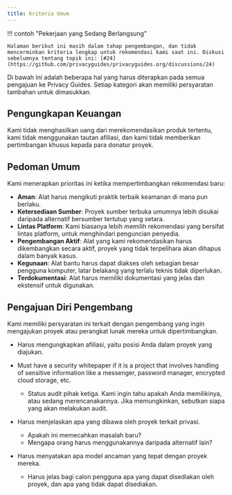 ```yaml
---
title: Kriteria Umum
---
```


!!! contoh "Pekerjaan yang Sedang Berlangsung"

    Halaman berikut ini masih dalam tahap pengembangan, dan tidak mencerminkan kriteria lengkap untuk rekomendasi kami saat ini. Diskusi sebelumnya tentang topik ini: [#24] (https://github.com/privacyguides/privacyguides.org/discussions/24)

Di bawah ini adalah beberapa hal yang harus diterapkan pada semua pengajuan ke Privacy Guides. Setiap kategori akan memiliki persyaratan tambahan untuk dimasukkan.

## Pengungkapan Keuangan

Kami tidak menghasilkan uang dari merekomendasikan produk tertentu, kami tidak menggunakan tautan afiliasi, dan kami tidak memberikan pertimbangan khusus kepada para donatur proyek.

## Pedoman Umum

Kami menerapkan prioritas ini ketika mempertimbangkan rekomendasi baru:

- **Aman**: Alat harus mengikuti praktik terbaik keamanan di mana pun berlaku.
- **Ketersediaan Sumber**: Proyek sumber terbuka umumnya lebih disukai daripada alternatif bersumber tertutup yang setara.
- **Lintas Platform**: Kami biasanya lebih memilih rekomendasi yang bersifat lintas platform, untuk menghindari penguncian penyedia.
- **Pengembangan Aktif**: Alat yang kami rekomendasikan harus dikembangkan secara aktif, proyek yang tidak terpelihara akan dihapus dalam banyak kasus.
- **Kegunaan**: Alat bantu harus dapat diakses oleh sebagian besar pengguna komputer, latar belakang yang terlalu teknis tidak diperlukan.
- **Terdokumentasi**: Alat harus memiliki dokumentasi yang jelas dan ekstensif untuk digunakan.

## Pengajuan Diri Pengembang

Kami memiliki persyaratan ini terkait dengan pengembang yang ingin mengajukan proyek atau perangkat lunak mereka untuk dipertimbangkan.

- Harus mengungkapkan afiliasi, yaitu posisi Anda dalam proyek yang diajukan.

- Must have a security whitepaper if it is a project that involves handling of sensitive information like a messenger, password manager, encrypted cloud storage, etc.
    - Status audit pihak ketiga. Kami ingin tahu apakah Anda memilikinya, atau sedang merencanakannya. Jika memungkinkan, sebutkan siapa yang akan melakukan audit.

- Harus menjelaskan apa yang dibawa oleh proyek terkait privasi.
    - Apakah ini memecahkan masalah baru?
    - Mengapa orang harus menggunakannya daripada alternatif lain?

- Harus menyatakan apa model ancaman yang tepat dengan proyek mereka.
    - Harus jelas bagi calon pengguna apa yang dapat disediakan oleh proyek, dan apa yang tidak dapat disediakan.
